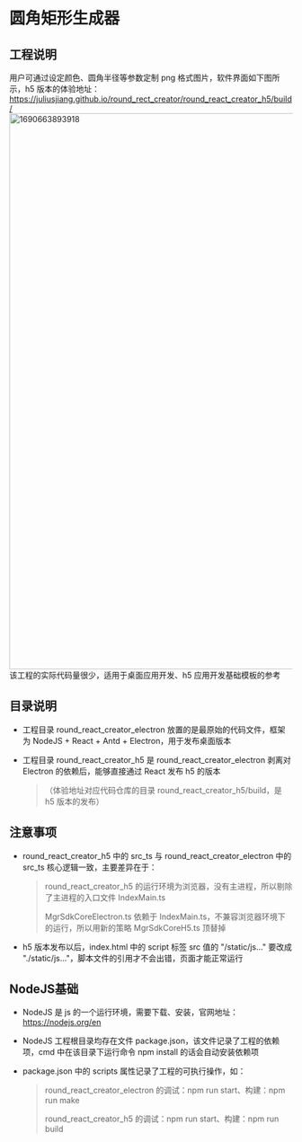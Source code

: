 # 圆角矩形生成器

## 工程说明

用户可通过设定颜色、圆角半径等参数定制 png 格式图片，软件界面如下图所示，h5 版本的体验地址：https://juliusjiang.github.io/round_rect_creator/round_react_creator_h5/build/
<img width="990" alt="1690663893918" src="https://github.com/JULIUSJIANG/round_rect_creator/assets/33363444/e0851a35-dc55-450d-94d5-02b2b4b29da3">
该工程的实际代码量很少，适用于桌面应用开发、h5 应用开发基础模板的参考

## 目录说明
* 工程目录 round_react_creator_electron 放置的是最原始的代码文件，框架为 NodeJS + React + Antd + Electron，用于发布桌面版本
* 工程目录 round_react_creator_h5 是 round_react_creator_electron 剥离对 Electron 的依赖后，能够直接通过 React 发布 h5 的版本
  
  > （体验地址对应代码仓库的目录 round_react_creator_h5/build，是 h5 版本的发布）


## 注意事项
* round_react_creator_h5 中的 src_ts 与 round_react_creator_electron 中的 src_ts 核心逻辑一致，主要差异在于：
  
  > round_react_creator_h5 的运行环境为浏览器，没有主进程，所以剔除了主进程的入口文件 IndexMain.ts
  > 
  > MgrSdkCoreElectron.ts 依赖于 IndexMain.ts，不兼容浏览器环境下的运行，所以用新的策略 MgrSdkCoreH5.ts 顶替掉
  
* h5 版本发布以后，index.html 中的 script 标签 src 值的 "/static/js..." 要改成 "./static/js..."，脚本文件的引用才不会出错，页面才能正常运行


## NodeJS基础
* NodeJS 是 js 的一个运行环境，需要下载、安装，官网地址：https://nodejs.org/en
* NodeJS 工程根目录均存在文件 package.json，该文件记录了工程的依赖项，cmd 中在该目录下运行命令 npm install 的话会自动安装依赖项
* package.json 中的 scripts 属性记录了工程的可执行操作，如：
  
  > round_react_creator_electron 的调试：npm run start、构建：npm run make
  > 
  > round_react_creator_h5 的调试：npm run start、构建：npm run build
